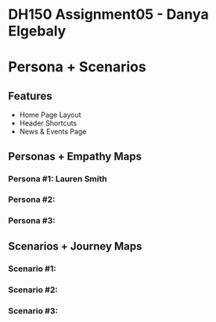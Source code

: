# DH150 Assignment05 - Danya Elgebaly
# Persona + Scenarios

## Features

- Home Page Layout
- Header Shortcuts
- News & Events Page 

## Personas + Empathy Maps

### Persona #1: Lauren Smith



### Persona #2: 

### Persona #3: 

## Scenarios + Journey Maps

### Scenario #1:

### Scenario #2: 

### Scenario #3: 
